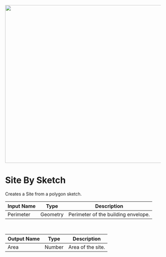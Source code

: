 <img src="preview.png" width="512">

# Site By Sketch

Creates a Site from a polygon sketch.

|Input Name|Type|Description|
|---|---|---|
|Perimeter|Geometry|Perimeter of the building envelope.|


<br>

|Output Name|Type|Description|
|---|---|---|
|Area|Number|Area of the site.|

